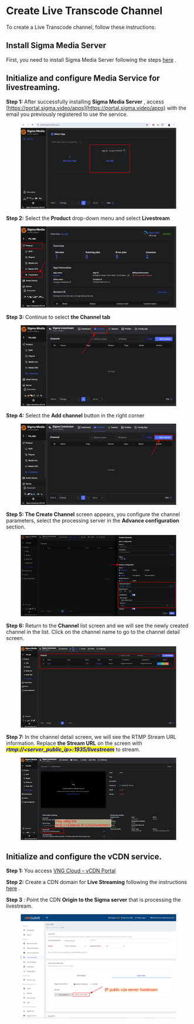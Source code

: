 # Create Live Transcode Channel

To create a Live Transcode channel, follow these instructions:

## Install Sigma Media Server <a href="#cai-dat-sigma-media-server" id="cai-dat-sigma-media-server"></a>

First, you need to install Sigma Media Server following the steps [here](https://docs-vngcloud-vn.translate.goog/vng-cloud-document/vn/vcdn/loai-hinh-dich-vu/transcoding/cai-dat-sigma-media-server) .

## Initialize and configure Media Service for livestreaming. <a href="#khoi-tao-va-cau-hinh-dich-vu-media-service-de-livestream" id="khoi-tao-va-cau-hinh-dich-vu-media-service-de-livestream"></a>

**Step 1:** After successfully installing **Sigma Media Server** , access [https://portal.sigma.video/apps](https://portal.sigma.video/apps) with the email you previously registered to use the service.

<figure><img src="../../../../.gitbook/assets/image (13) (1) (1) (1) (1).png" alt=""><figcaption></figcaption></figure>

**Step 2:** Select the **Product** drop-down menu and select **Livestream**

<figure><img src="../../../../.gitbook/assets/image (14) (1) (1) (1) (1).png" alt=""><figcaption></figcaption></figure>

**Step 3:** Continue to select **the Channel tab**

<figure><img src="../../../../.gitbook/assets/image (15) (1) (1) (1) (1).png" alt=""><figcaption></figcaption></figure>

**Step 4:** Select the **Add channel** button in the right corner

<figure><img src="../../../../.gitbook/assets/image (16) (1) (1) (1) (1).png" alt=""><figcaption></figcaption></figure>

**Step 5: The Create Channel** screen appears, you configure the channel parameters, select the processing server in the **Advance configuration** section.

<figure><img src="../../../../.gitbook/assets/image (17) (1) (1) (1) (1).png" alt=""><figcaption></figcaption></figure>

**Step 6:** Return to the **Channel** list screen and we will see the newly created channel in the list. Click on the channel name to go to the channel detail screen.

<figure><img src="../../../../.gitbook/assets/image (18) (1) (1) (1) (1).png" alt=""><figcaption></figcaption></figure>

**Step 7:** In the channel detail screen, we will see the RTMP Stream URL information. Replace **the Stream URL** on the screen with _<mark style="color:blue;">**rtmp://\<server\_public\_ip>:1935/livestream**</mark>_ to stream.

<figure><img src="../../../../.gitbook/assets/image (19) (1) (1) (1).png" alt=""><figcaption></figcaption></figure>

## Initialize and configure the vCDN service. <a href="#khoi-tao-va-cau-hinh-dich-vu-vcdn" id="khoi-tao-va-cau-hinh-dich-vu-vcdn"></a>

**Step 1:** You access [VNG Cloud – ](https://vcdn.vngcloud.vn/)[vCDN ](https://vcdn.vngcloud.vn/)[Portal](https://vcdn.vngcloud.vn/)

**Step 2:** Create a CDN domain for **Live Streaming** following the instructions [here](https://docs-vngcloud-vn.translate.goog/vng-cloud-document/vn/vcdn/loai-hinh-dich-vu/live-streaming) .

**Step 3** : Point the CDN **Origin to the Sigma server** that is processing the livestream.

<figure><img src="../../../../.gitbook/assets/image (20) (1) (1) (1).png" alt=""><figcaption></figcaption></figure>
